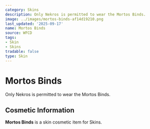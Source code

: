 ```yaml
---
category: Skins
description: Only Nekros is permitted to wear the Mortos Binds.
image: ../images/mortos-binds-af14d19210.png
last_updated: '2025-09-17'
name: Mortos Binds
source: WFCD
tags:
- Skin
- Skins
tradable: false
type: Skin
---
```


# Mortos Binds

Only Nekros is permitted to wear the Mortos Binds.

## Cosmetic Information

**Mortos Binds** is a skin cosmetic item for Skins.

